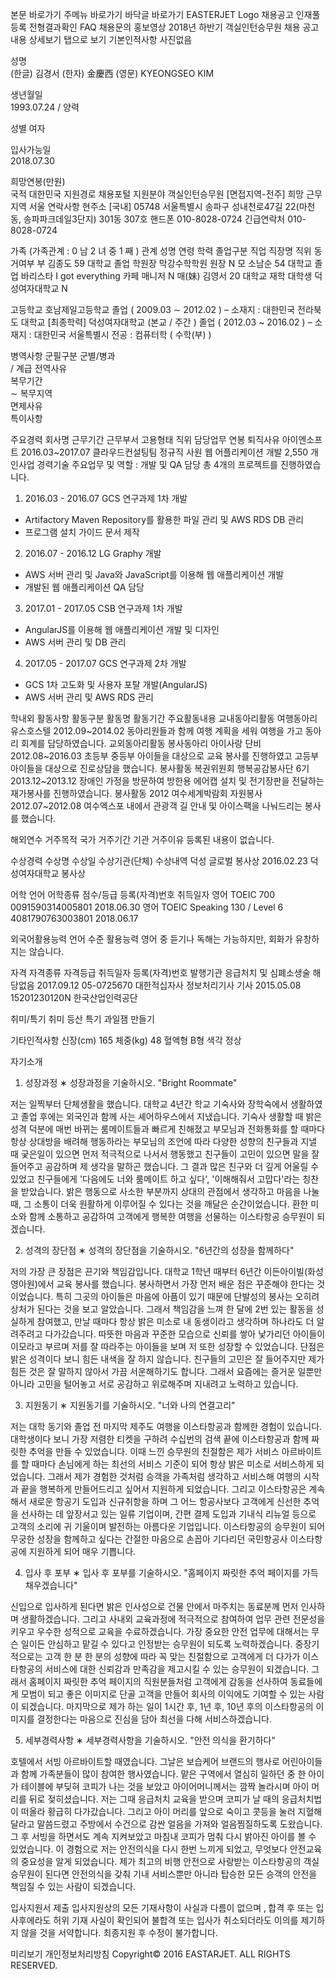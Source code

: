 본문 바로가기
주메뉴 바로가기
바닥글 바로가기
EASTERJET Logo
채용공고 인재풀 등록 전형결과확인 FAQ 채용문의 홍보영상
2018년 하반기 객실인턴승무원 채용 
공고내용 상세보기
탭으로 보기
기본인적사항
사진없음	

성명	
(한글) 김경서 (한자) 金慶西 (영문) KYEONGSEO KIM

생년월일	
1993.07.24 / 양력

성별	여자

입사가능일	
2018.07.30

희망연봉(만원)	
국적	대한민국	지원경로	채용포털
지원분야	객실인턴승무원 [면접지역-전주]	희망 근무지역	서울
연락사항
현주소	
[국내] 05748 서울특별시 송파구 성내천로47길 22(마천동, 송파파크데일3단지) 301동 307호
핸드폰	010-8028-0724	긴급연락처	010-8028-0724

가족  (가족관계 : 0 남 2 녀 중 1 째 )
관계	성명	연령	학력	졸업구분	직업	직장명	직위	동거여부
부	김종도	59	대학교	졸업	학원장	막강수학학원	원장	N
모	소남순	54	대학교	졸업	바리스타	I got everything 카페	매니저	N
매(妹)	김영서	20	대학교	재학	대학생	덕성여자대학교		N

고등학교
호남제일고등학교 졸업 ( 2009.03 ∼ 2012.02 ) – 소재지 : 대한민국 전라북도
대학교
[최종학력] 덕성여자대학교 (본교 / 주간 ) 졸업 ( 2012.03 ~ 2016.02 ) – 소재지 : 대한민국 서울특별시
전공 : 컴퓨터학 ( 수학(부) )

병역사항
군필구분		군별/병과	
/
계급		전역사유	
복무기간	
∼ 
복무지역	
면제사유	
특이사항	

주요경력
회사명	근무기간	근무부서	고용형태	직위	담당업무	연봉	퇴직사유
아이엔소프트	2016.03~2017.07	클라우드컨설팅팀	정규직	사원	웹 어플리케이션 개발	2,550	개인사업
경력기술	주요업무 및 역할 : 개발 및 QA 담당 
총 4개의 프로젝트를 진행하였습니다.
1. 2016.03 - 2016.07 GCS 연구과제 1차 개발
- Artifactory Maven Repository를 활용한 파일 관리 및 AWS RDS DB 관리
- 프로그램 설치 가이드 문서 제작 
2. 2016.07 - 2016.12 LG Graphy 개발
- AWS 서버 관리 및 Java와 JavaScript를 이용해 웹 애플리케이션 개발
- 개발된 웹 애플리케이션 QA 담당
3. 2017.01 - 2017.05 CSB 연구과제 1차 개발
- AngularJS를 이용해 웹 애플리케이션 개발 및 디자인
- AWS 서버 관리 및 DB 관리
4. 2017.05 - 2017.07 GCS 연구과제 2차 개발
- GCS 1차 고도화 및 사용자 포탈 개발(AngularJS)
- AWS 서버 관리 및 AWS RDS 관리

학내외 활동사항
활동구분	활동명	활동기간	주요활동내용
교내동아리활동	여행동아리 유스호스텔	2012.09~2014.02	동아리원들과 함께 여행 계획을 세워 여행을 가고 동아리 회계를 담당하였습니다.
교외동아리활동	봉사동아리 아이사랑 단비	2012.08~2016.03	초등부 중등부 아이들을 대상으로 교육 봉사를 진행하였고 고등부 아이들을 대상으로 진로상담을 했습니다.
봉사활동	복권위원회 행복공감봉사단 6기	2013.12~2013.12	장애인 가정을 방문하여 방한용 에어캡 설치 및 전기장판을 전달하는 재가봉사를 진행하였습니다.
봉사활동	2012 여수세계박람회 자원봉사	2012.07~2012.08	여수엑스포 내에서 관광객 길 안내 및 아이스팩을 나눠드리는 봉사를 했습니다.

해외연수
거주목적	국가	거주기간	기관	거주이유
등록된 내용이 없습니다.

수상경력
수상명	수상일	수상기관(단체)	수상내역
덕성 글로벌 봉사상	2016.02.23	덕성여자대학교	봉사상

어학
언어	어학종류	점수/등급	등록(자격)번호	취득일자
영어	TOEIC	700	0091590314005801	2018.06.30
영어	TOEIC Speaking	130 / Level 6	4081790763003801	2018.06.17

외국어활용능력
언어	수준	활용능력
영어	중	듣기나 독해는 가능하지만, 회화가 유창하지는 않습니다.

자격
자격종류	자격등급	취득일자	등록(자격)번호	발행기관
응급처치 및 심폐소생술	해당없음	2017.09.12	05-0725670	대한적십자사
정보처리기사	기사	2015.05.08	15201230120N	한국산업인력공단

취미/특기
취미	등산	특기	과일잼 만들기

기타인적사항
신장(cm)	165	체중(kg)	48	혈액형	B형	색각	정상

자기소개

1. 성장과정	∗ 성장과정을 기술하시오.
"Bright Roommate"

저는 일찍부터 단체생활을 했습니다. 대학교 4년간 학교 기숙사와 장학숙에서 생활하였고 졸업 후에는 외국인과 함께 사는 셰어하우스에서 지냈습니다.
기숙사 생활할 때 밝은 성격 덕분에 매번 바뀌는 룸메이트들과 빠르게 친해졌고 부모님과 전화통화를 할 때마다 항상 상대방을 배려해 행동하라는 부모님의 조언에 따라 다양한 성향의 친구들과 지낼 때 궂은일이 있으면 먼저 적극적으로 나서서 행동했고 친구들이 고민이 있으면 말을 잘 들어주고 공감하며 제 생각을 말하곤 했습니다. 그 결과 많은 친구와 더 깊게 어울릴 수 있었고 친구들에게 '다음에도 너와 룸메이트 하고 싶다', '이해해줘서 고맙다'라는 칭찬을 받았습니다. 
밝은 행동으로 사소한 부분까지 상대의 관점에서 생각하고 마음을 나눌 때, 그 소통이 더욱 원활하게 이루어질 수 있다는 것을 깨달은 순간이었습니다.
환한 미소와 함께 소통하고 공감하여 고객에게 행복한 여행을 선물하는 이스타항공 승무원이 되겠습니다.

2. 성격의 장단점	∗ 성격의 장단점을 기술하시오.
"6년간의 성장을 함께하다"

저의 가장 큰 장점은 끈기와 책임감입니다. 대학교 1학년 때부터 6년간 이든아이빌(화성영아원)에서 교육 봉사를 했습니다.
봉사하면서 가장 먼저 배운 점은 꾸준해야 한다는 것이었습니다. 특히 그곳의 아이들은 마음에 아픔이 있기 때문에 단발성의 봉사는 오히려 상처가 된다는 것을 보고 알았습니다. 그래서 책임감을 느껴 한 달에 2번 있는 활동을 성실하게 참여했고, 만날 때마다 항상 밝은 미소로 내 동생이라고 생각하며 하나라도 더 알려주려고 다가갔습니다.
따뜻한 마음과 꾸준한 모습으로 신뢰를 쌓아 낯가리던 아이들이 이모라고 부르며 저를 잘 따라주는 아이들을 보며 저 또한 성장할 수 있었습니다.
단점은 밝은 성격이다 보니 힘든 내색을 잘 하지 않습니다. 친구들의 고민은 잘 들어주지만 제가 힘든 것은 잘 말하지 않아서 가끔 서운해하기도 합니다. 그래서 요즘에는 즐거운 일뿐만 아니라 고민을 털어놓고 서로 공감하고 위로해주며 지내려고 노력하고 있습니다.

3. 지원동기	∗ 지원동기를 기술하시오.
"너와 나의 연결고리"

저는 대학 동기와 졸업 전 마지막 제주도 여행을 이스타항공과 함께한 경험이 있습니다. 대학생이다 보니 가장 저렴한 티켓을 구하려 수십번의 검색 끝에 이스타항공과 함께 짜릿한 추억을 만들 수 있었습니다. 이때 느낀 승무원의 친절함은 제가 서비스 아르바이트를 할 때마다 손님에게 하는 최선의 서비스 기준이 되어 항상 밝은 미소로 서비스하게 되었습니다. 그래서 제가 경험한 것처럼 승객을 가족처럼 생각하고 서비스해 여행의 시작과 끝을 행복하게 만들어드리고 싶어서 지원하게 되었습니다.
그리고 이스타항공은 계속해서 새로운 항공기 도입과 신규취항을 하며 그 어느 항공사보다 고객에게 신선한 추억을 선사하는 데 앞장서고 있는 일류 기업이며, 간편 결제 도입과 기내식 리뉴얼 등으로 고객의 소리에 귀 기울이며 발전하는 아름다운 기업입니다. 이스타항공의 승무원이 되어 무궁한 성장을 함께하고 싶다는 간절한 마음으로 손꼽아 기다리던 국민항공사 이스타항공에 지원하게 되어 매우 기쁩니다.

4. 입사 후 포부	∗ 입사 후 포부를 기술하시오.
"홈페이지 짜릿한 추억 페이지를 가득 채우겠습니다"

신입으로 입사하게 된다면 밝은 인사성으로 건물 안에서 마주치는 동료분께 먼저 인사하며 생활하겠습니다. 그리고 사내외 교육과정에 적극적으로 참여하여 업무 관련 전문성을 키우고 우수한 성적으로 교육을 수료하겠습니다. 가장 중요한 안전 업무에 대해서는 무슨 일이든 안심하고 맡길 수 있다고 인정받는 승무원이 되도록 노력하겠습니다.
중장기적으로는 고객 한 분 한 분의 성향에 따라 꼭 맞는 친절함으로 고객에게 더 다가가 이스타항공의 서비스에 대한 신뢰감과 만족감을 제고시킬 수 있는 승무원이 되겠습니다. 그래서 홈페이지 짜릿한 추억 페이지의 직원분들처럼 고객에게 감동을 선사하여 동료들에게 모범이 되고 좋은 이미지로 단골 고객을 만들어 회사의 이익에도 기여할 수 있는 사람이 되겠습니다.
마지막으로 제가 하는 일이 1시간 후, 1년 후, 10년 후의 이스타항공의 이미지를 결정한다는 마음으로 진심을 담아 최선을 다해 서비스하겠습니다.

5. 세부경력사항	∗ 세부경력사항을 기술하시오.
"안전 의식을 환기하다"

호텔에서 서빙 아르바이트할 때였습니다. 그날은 보습케어 브랜드의 행사로 어린아이들과 함께 가족분들이 많이 참여한 행사였습니다. 맡은 구역에서 열심히 일하던 중 한 아이가 테이블에 부딪혀 코피가 나는 것을 보았고 아이어머니께서는 깜짝 놀라시며 아이 머리를 뒤로 젖히셨습니다. 저는 그때 응급처치 교육을 받으며 코피가 날 때의 응급처치법이 떠올라 황급히 다가갔습니다. 그리고 아이 머리를 앞으로 숙이고 콧등을 눌러 지혈해달라고 말씀드렸고 주방에서 수건으로 감싼 얼음을 가져와 얼음찜질하도록 도왔습니다. 그 후 서빙을 하면서도 계속 지켜보았고 마침내 코피가 멈춰 다시 밝아진 아이를 볼 수 있었습니다.
이 경험으로 저는 안전의식을 다시 한번 느끼게 되었고, 무엇보다 안전교육의 중요성을 알게 되었습니다. 제가 최고의 비행 안전으로 사랑받는 이스타항공의 객실승무원이 된다면 안전의식을 갖춰 기내 서비스뿐만 아니라 탑승한 모든 승객의 안전을 책임질 수 있는 사람이 되겠습니다.


입사지원서 제출
입사지원상의 모든 기재사항이 사실과 다름이 없으며 ‚
합격 후 또는 입사후에라도 허위 기재 사실이 확인되어 불합격 또는 입사가 취소되더라도
이의를 제기하지 않을 것을 서약합니다.
최종지원 후 수정이 불가합니다.

미리보기
개인정보처리방침
Copyright© 2016 EASTARJET. ALL RIGHTS RESERVED.